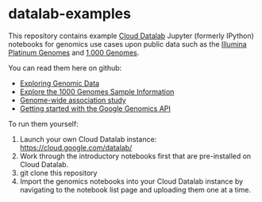 datalab-examples
===================

This repository contains example [Cloud Datalab](https://cloud.google.com/datalab/) Jupyter (formerly IPython) notebooks for genomics use cases upon public data such as the [Illumina Platinum Genomes](http://googlegenomics.readthedocs.org/en/latest/use_cases/discover_public_data/platinum_genomes.html) and [1,000 Genomes](http://googlegenomics.readthedocs.org/en/latest/use_cases/discover_public_data/1000_genomes.html).

You can read them here on github:
* [Exploring Genomic Data](https://github.com/GoogleCloudPlatform/datalab/blob/master/content/datalab/samples/Exploring%20Genomics%20Data.ipynb)
* [Explore the 1000 Genomes Sample Information](datalab/genomics/Explore%201000%20Genomes%20Samples.ipynb)
* [Genome-wide association study](datalab/genomics/Genome-wide%20association%20study%20(GWAS).ipynb)
* [Getting started with the Google Genomics API](datalab/genomics/Getting%20started%20with%20the%20Genomics%20API.ipynb)

To run them yourself:
 1. Launch your own Cloud Datalab instance: https://cloud.google.com/datalab/
 2. Work through the introductory notebooks first that are pre-installed on Cloud Datalab.
 3. git clone this repository
 4. Import the genomics notebooks into your Cloud Datalab instance by navigating to the notebook list page and uploading them one at a time.

